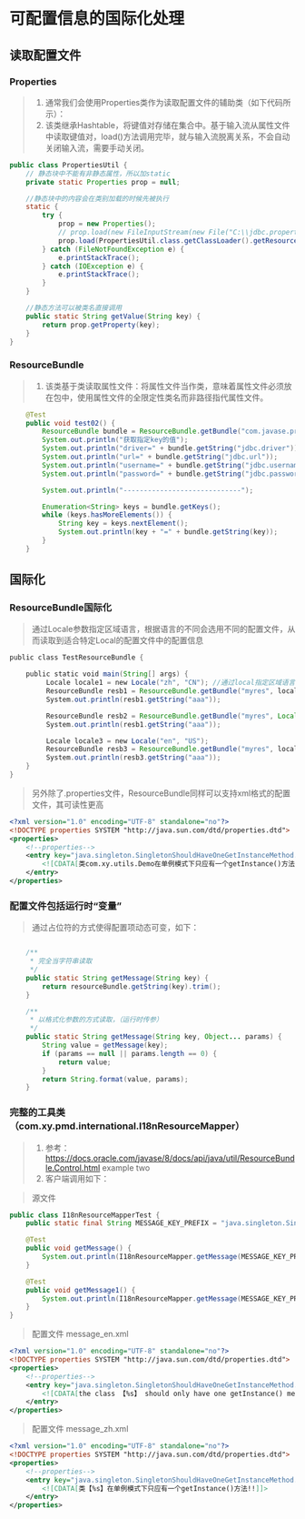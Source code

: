 # 可配置信息的国际化处理

## 读取配置文件

### Properties
> 1. 通常我们会使用Properties类作为读取配置文件的辅助类（如下代码所示）：
> 2. 该类继承Hashtable，将键值对存储在集合中。基于输入流从属性文件中读取键值对，load()方法调用完毕，就与输入流脱离关系，不会自动关闭输入流，需要手动关闭。
```java
public class PropertiesUtil {
    // 静态块中不能有非静态属性，所以加static
    private static Properties prop = null;

    //静态块中的内容会在类别加载的时候先被执行
    static {
        try {
            prop = new Properties();
            // prop.load(new FileInputStream(new File("C:\\jdbc.properties")));
            prop.load(PropertiesUtil.class.getClassLoader().getResourceAsStream("configs/jdbc.properties"));
        } catch (FileNotFoundException e) {
            e.printStackTrace();
        } catch (IOException e) {
            e.printStackTrace();
        }
    }

    //静态方法可以被类名直接调用
    public static String getValue(String key) {
        return prop.getProperty(key);
    }
}
```

### ResourceBundle
>1. 该类基于类读取属性文件：将属性文件当作类，意味着属性文件必须放在包中，使用属性文件的全限定性类名而非路径指代属性文件。
```java
    @Test
    public void test02() {
        ResourceBundle bundle = ResourceBundle.getBundle("com.javase.properties.test01");
        System.out.println("获取指定key的值");
        System.out.println("driver=" + bundle.getString("jdbc.driver"));
        System.out.println("url=" + bundle.getString("jdbc.url"));
        System.out.println("username=" + bundle.getString("jdbc.username"));
        System.out.println("password=" + bundle.getString("jdbc.password"));

        System.out.println("-----------------------------");

        Enumeration<String> keys = bundle.getKeys();
        while (keys.hasMoreElements()) {
            String key = keys.nextElement();
            System.out.println(key + "=" + bundle.getString(key));
        }
    }
```

## 国际化

### ResourceBundle国际化
> 通过Locale参数指定区域语言，根据语言的不同会选用不同的配置文件，从而读取到适合特定Local的配置文件中的配置信息

```java
public class TestResourceBundle {

    public static void main(String[] args) { 
         Locale locale1 = new Locale("zh", "CN"); //通过local指定区域语言
         ResourceBundle resb1 = ResourceBundle.getBundle("myres", locale1); 
         System.out.println(resb1.getString("aaa")); 

         ResourceBundle resb2 = ResourceBundle.getBundle("myres", Locale.getDefault()); 
         System.out.println(resb1.getString("aaa")); 

         Locale locale3 = new Locale("en", "US"); 
         ResourceBundle resb3 = ResourceBundle.getBundle("myres", locale3); 
         System.out.println(resb3.getString("aaa")); 
    }
}
```
> 另外除了.properties文件，ResourceBundle同样可以支持xml格式的配置文件，其可读性更高
```xml
<?xml version="1.0" encoding="UTF-8" standalone="no"?>
<!DOCTYPE properties SYSTEM "http://java.sun.com/dtd/properties.dtd">
<properties>
    <!--properties-->
    <entry key="java.singleton.SingletonShouldHaveOneGetInstanceMethod.violation.msg">
        <![CDATA[类com.xy.utils.Demo在单例模式下只应有一个getInstance()方法]]>
    </entry>
</properties>
```

### 配置文件包括运行时“变量”
>通过占位符的方式使得配置项动态可变，如下：
```java

    /**
     * 完全当字符串读取
     */
    public static String getMessage(String key) {
        return resourceBundle.getString(key).trim();
    }

    /**
     * 以格式化参数的方式读取，（运行时传参）
     */
    public static String getMessage(String key, Object... params) {
        String value = getMessage(key);
        if (params == null || params.length == 0) {
            return value;
        }
        return String.format(value, params);
    }
```

### 完整的工具类（com.xy.pmd.international.I18nResourceMapper）
> 1. 参考：https://docs.oracle.com/javase/8/docs/api/java/util/ResourceBundle.Control.html  example two
> 2. 客户端调用如下：

> 源文件
```java
public class I18nResourceMapperTest {
    public static final String MESSAGE_KEY_PREFIX = "java.singleton.SingletonShouldHaveOneGetInstanceMethod.violation.msg";

    @Test
    public void getMessage() {
        System.out.println(I18nResourceMapper.getMessage(MESSAGE_KEY_PREFIX));
    }

    @Test
    public void getMessage1() {
        System.out.println(I18nResourceMapper.getMessage(MESSAGE_KEY_PREFIX,I18nResourceMapper.class.getName()));
    }
}
```

> 配置文件 message_en.xml
```xml
<?xml version="1.0" encoding="UTF-8" standalone="no"?>
<!DOCTYPE properties SYSTEM "http://java.sun.com/dtd/properties.dtd">
<properties>
    <!--properties-->
    <entry key="java.singleton.SingletonShouldHaveOneGetInstanceMethod.violation.msg">
        <![CDATA[the class 【%s】 should only have one getInstance() method when it is singleton]]>
    </entry>
</properties>
```

> 配置文件 message_zh.xml
```xml
<?xml version="1.0" encoding="UTF-8" standalone="no"?>
<!DOCTYPE properties SYSTEM "http://java.sun.com/dtd/properties.dtd">
<properties>
    <!--properties-->
    <entry key="java.singleton.SingletonShouldHaveOneGetInstanceMethod.violation.msg">
        <![CDATA[类【%s】在单例模式下只应有一个getInstance()方法!!]]>
    </entry>
</properties>
```